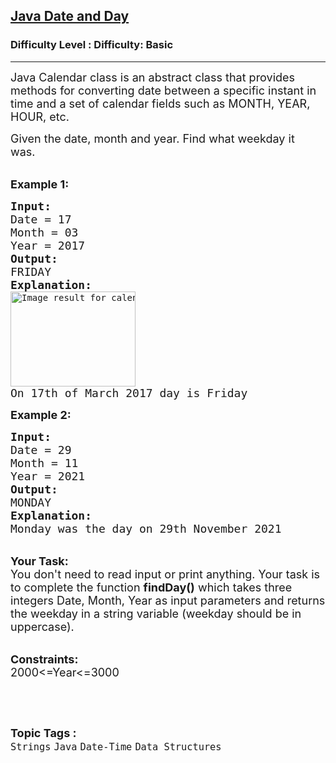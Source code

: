<h2><a href="https://www.geeksforgeeks.org/problems/java-date-and-day5024/1?page=1&difficulty=Basic&status=unsolved,attempted&sortBy=accuracy">Java Date and Day</a></h2><h3>Difficulty Level : Difficulty: Basic</h3><hr><div class="problems_problem_content__Xm_eO"><p><span style="font-size:18px">Java Calendar class is an abstract class that provides methods for converting date between a specific instant in time and a set of calendar fields such as MONTH, YEAR, HOUR, etc. </span></p>

<p><span style="font-size:18px">Given the date, month and year.&nbsp;Find what&nbsp;weekday it was.&nbsp;</span><br>
&nbsp;</p>

<p><span style="font-size:18px"><strong>Example 1:</strong></span></p>

<pre><span style="font-size:18px"><strong>Input:</strong></span><span style="font-size:18px">
Date = 17
Month = 03 
Year = 2017
<strong>Output:</strong>
FRIDAY
<strong>Explanation:
</strong></span><img alt="Image result for calendar 2017 march" src="https://i.pinimg.com/originals/5a/29/13/5a2913eb1a967e92196ba73faa0d6be8.png" style="height:152px; width:200px">
<span style="font-size:18px">On 17th of March 2017 day is Friday</span>
</pre>

<p><span style="font-size:18px"><strong>Example 2:</strong></span></p>

<pre><span style="font-size:18px"><strong>Input:
</strong>Date = 29
Month = 11
Year = 2021
<strong>Output:
</strong>MONDAY
<strong>Explanation:
</strong>Monday was the day on 29th November 2021</span></pre>

<p><br>
<span style="font-size:18px"><strong>Your Task:</strong><br>
You don't need to read input or print anything. Your task is to complete the function&nbsp;<strong>findDay()</strong>&nbsp;which takes three integers Date, Month, Year&nbsp;as input parameters&nbsp;and returns the&nbsp;weekday in a string variable (weekday should be in uppercase).</span></p>

<p><br>
<span style="font-size:18px"><strong>Constraints:</strong><br>
2000&lt;=Year&lt;=3000</span></p>

<p>&nbsp;</p>
</div><br><p><span style=font-size:18px><strong>Topic Tags : </strong><br><code>Strings</code>&nbsp;<code>Java</code>&nbsp;<code>Date-Time</code>&nbsp;<code>Data Structures</code>&nbsp;